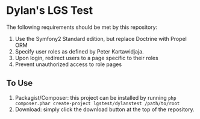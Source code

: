 Dylan's LGS Test
========================

The following requirements should be met by this repository:

  1. Use the Symfony2 Standard edition, but replace Doctrine with Propel ORM
  2. Specify user roles as defined by Peter Kartawidjaja.
  3. Upon login, redirect users to a page specific to their roles
  4. Prevent unauthorized access to role pages

To Use
-----
  
  1. Packagist/Composer: this project can be installed by running `php composer.phar create-project lgstest/dylanstest /path/to/root`
  2. Download: simply click the download button at the top of the repository. 